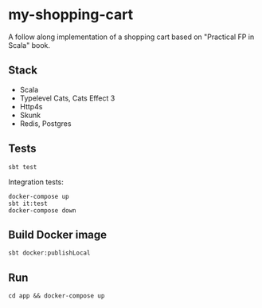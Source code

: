 my-shopping-cart
=============
A follow along implementation of a shopping cart based on "Practical FP in Scala" book.

## Stack
* Scala
* Typelevel Cats, Cats Effect 3
* Http4s
* Skunk
* Redis, Postgres

## Tests
```
sbt test
```

Integration tests:

```
docker-compose up
sbt it:test
docker-compose down
```

## Build Docker image

```
sbt docker:publishLocal
```

## Run
```
cd app && docker-compose up
```
